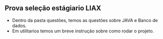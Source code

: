 ## Prova seleção estágiario LIAX

* Dentro da pasta questões, temos as questões sobre JAVA e Banco de dados.
* Em utilitarios temos um breve instrução sobre como rodar o projeto.

